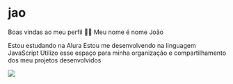 # jao

Boas vindas ao meu perfil 💙💙
Meu nome é nome João

Estou estudando na Alura
Estou me desenvolvendo na linguagem JavaScript
Utilizo esse espaço para minha organização e compartilhamento dos meu projetos desenvolvidos


![](https://media1.tenor.com/m/HwcWT4vjdQEAAAAC/neymar-jr-neymar.gif)

